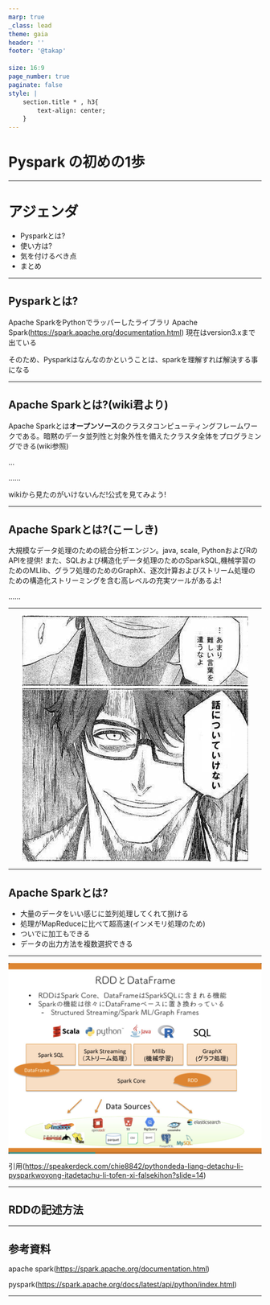 ```yaml
---
marp: true
_class: lead
theme: gaia
header: ''
footer: '@takap'

size: 16:9
page_number: true
paginate: false
style: |
    section.title * , h3{
        text-align: center;
    }
---
```


# **Pyspark** の初めの1歩

---

# アジェンダ
+ Pysparkとは?
+ 使い方は?
+ 気を付けるべき点
+ まとめ

<style>
img[alt~="center"] {
  display: block;
  margin: 0 auto;
}
</style>

---

## Pysparkとは?

Apache SparkをPythonでラッパーしたライブラリ
Apache Spark(https://spark.apache.org/documentation.html)
現在はversion3.xまで出ている

そのため、Pysparkはなんなのかということは、sparkを理解すれば解決する事になる

---

## Apache Sparkとは?(wiki君より)

Apache Sparkとは**オープンソース**のクラスタコンピューティングフレームワークである。暗黙のデータ並列性と対象外性を備えたクラスタ全体をプログラミングできる(wiki参照)

...

......

wikiから見たのがいけないんだ!公式を見てみよう!

---

## Apache Sparkとは?(こーしき)

大規模なデータ処理のための統合分析エンジン。java, scale, PythonおよびRのAPIを提供!
また、SQLおよび構造化データ処理のためのSparkSQL,機械学習のためのMLlib、グラフ処理のためのGraphX、逐次計算およびストリーム処理のための構造化ストリーミングを含む高レベルの充実ツールがあるよ!

......

---

![ center](assets/strongword.jpg)

---

## Apache Sparkとは?
+ 大量のデータをいい感じに並列処理してくれて捌ける
+ 処理がMapReduceに比べて超高速(インメモリ処理のため)
+ ついでに加工もできる
+ データの出力方法を複数選択できる

---

<!-- Scoped style -->
<style scoped>
section {
  font-size:20px;
}
</style>

![w:700 h:500 center](assets/image.png)

引用(https://speakerdeck.com/chie8842/pythondeda-liang-detachu-li-pysparkwoyong-itadetachu-li-tofen-xi-falsekihon?slide=14)

---

## RDDの記述方法

---
## 参考資料
apache spark(https://spark.apache.org/documentation.html)

pyspark(https://spark.apache.org/docs/latest/api/python/index.html)

---